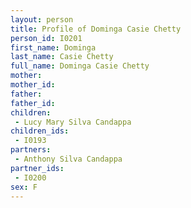 ```yaml
---
layout: person
title: Profile of Dominga Casie Chetty
person_id: I0201
first_name: Dominga
last_name: Casie Chetty
full_name: Dominga Casie Chetty
mother: 
mother_id: 
father: 
father_id: 
children:
 - Lucy Mary Silva Candappa
children_ids:
 - I0193
partners:
 - Anthony Silva Candappa
partner_ids:
 - I0200
sex: F
---
```


